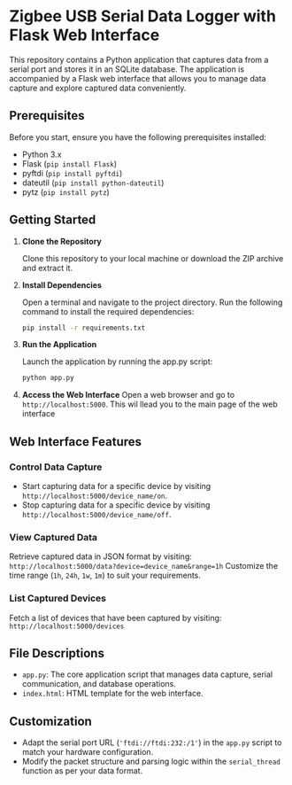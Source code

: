 # Zigbee USB Serial Data Logger with Flask Web Interface

This repository contains a Python application that captures data from a serial port and stores it in an SQLite database. The application is accompanied by a Flask web interface that allows you to manage data capture and explore captured data conveniently.

## Prerequisites

Before you start, ensure you have the following prerequisites installed:

- Python 3.x
- Flask (`pip install Flask`)
- pyftdi (`pip install pyftdi`)
- dateutil (`pip install python-dateutil`)
- pytz (`pip install pytz`)

## Getting Started

1. **Clone the Repository**

   Clone this repository to your local machine or download the ZIP archive and extract it.

2. **Install Dependencies**

   Open a terminal and navigate to the project directory. Run the following command to install the required dependencies:

   ```bash
   pip install -r requirements.txt

1. **Run the Application**

   Launch the application by running the app.py script:

   ```bash
   python app.py

2. **Access the Web Interface**
   Open a web browser and go to `http://localhost:5000`. This wil llead you to the main page of the web interface

## Web Interface Features

### Control Data Capture

- Start capturing data for a specific device by visiting `http://localhost:5000/device_name/on`.
- Stop capturing data for a specific device by visiting `http://localhost:5000/device_name/off`.

### View Captured Data

Retrieve captured data in JSON format by visiting:
`http://localhost:5000/data?device=device_name&range=1h`
Customize the time range (`1h`, `24h`, `1w`, `1m`) to suit your requirements.

### List Captured Devices

Fetch a list of devices that have been captured by visiting:
`http://localhost:5000/devices`

## File Descriptions

- `app.py`: The core application script that manages data capture, serial communication, and database operations.
- `index.html`: HTML template for the web interface.

## Customization

- Adapt the serial port URL (`'ftdi://ftdi:232:/1'`) in the `app.py` script to match your hardware configuration.
- Modify the packet structure and parsing logic within the `serial_thread` function as per your data format.
